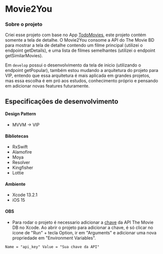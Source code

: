 # Movie2You

### Sobre o projeto

Criei esse projeto com base no App [TodoMovies](https://apps.apple.com/br/app/todomovies-4/id792499896), este projeto contém somente a tela de detalhe. 
O Movie2You consome a API do The Movie BD para mostrar a tela de detalhe contendo um filme principal (utilizei o endpoint getDetails), e uma lista de filmes semelhantes (utilizei o endpoint getSimilarMovies).

Em ```develop``` possui o desenvolvimento da tela de inicio (utilizando o endpoint getPopular), também estou mudando a arquitetura do projeto para VIP, entendo que essa arquitetura é mais aplicada em grandes projetos, mas essa escolha é em pró aos estudos, conhecimento próprio e pensando em adicionar novas features futuramente. 

## Especificações de desenvolvimento
#### Design Pattern
- MVVM -> VIP

#### Bibliotecas 
- RxSwift
- Alamofire
- Moya
- Resolver
- Kingfisher
- Lottie

#### Ambiente 
- Xcode 13.2.1
- iOS 15

#### OBS
- Para rodar o projeto é necessario adicionar a [chave](https://www.themoviedb.org/settings/api) da API The Movie DB no Xcode. 
Ao abrir o projeto para adicionar a chave, é só clicar no ícone de "Run" + tecla Option, ir em "Arguments" e adicionar uma nova propriedade em "Environment Variables".

```
Name = "api_key" Value = "Sua chave da API" 
```
